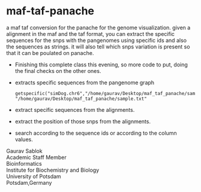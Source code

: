 # maf-taf-panache
a maf taf conversion for the panache for the genome visualization. given a alignment in the maf and the taf format, you can extract the specific sequences for the snps with the pangenomes using specific ids and also the sequences as strings. it will also tell which snps variation is present so that it can be poulated on panache.

- Finishing this complete class this evening, so more code to put, doing the final checks on the other ones.

- extracts specific sequences from the pangenome graph
  ```
  getspecific("simDog.chr6","/home/gaurav/Desktop/maf_taf_panache/sample.taf", "/home/gaurav/Desktop/maf_taf_panache/sample.txt"
  ```
- extract specific sequences from the alignments.
- extract the position of those snps from the alignments.
- search according to the sequence ids or according to the column values. 

Gaurav Sablok \
Academic Staff Member \
Bioinformatics \
Institute for Biochemistry and Biology \
University of Potsdam \
Potsdam,Germany
